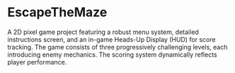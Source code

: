 # EscapeTheMaze
A 2D pixel game project featuring a robust menu system, detailed instructions screen, and an in-game Heads-Up Display (HUD) for score tracking. The game consists of three progressively challenging levels, each introducing enemy mechanics. The scoring system dynamically reflects player performance. 
